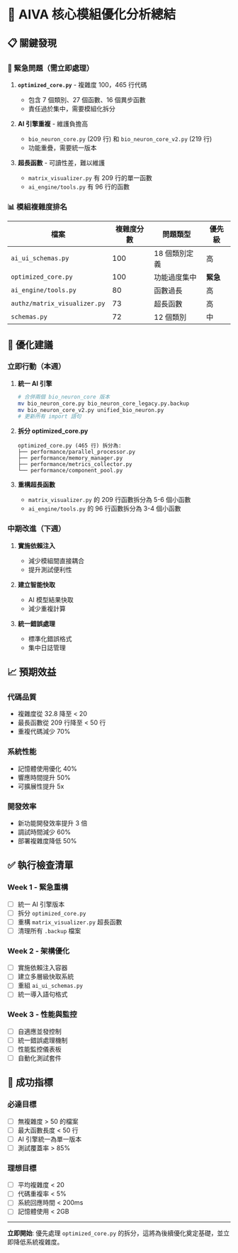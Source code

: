 # 🎯 AIVA 核心模組優化分析總結

## 📋 關鍵發現

### 🚨 緊急問題（需立即處理）

1. **`optimized_core.py`** - 複雜度 100，465 行代碼
   - 包含 7 個類別、27 個函數、16 個異步函數
   - 責任過於集中，需要模組化拆分

2. **AI 引擎重複** - 維護負擔高
   - `bio_neuron_core.py` (209 行) 和 `bio_neuron_core_v2.py` (219 行)
   - 功能重疊，需要統一版本

3. **超長函數** - 可讀性差，難以維護
   - `matrix_visualizer.py` 有 209 行的單一函數
   - `ai_engine/tools.py` 有 96 行的函數

### 📊 模組複雜度排名

| 檔案 | 複雜度分數 | 問題類型 | 優先級 |
|------|------------|----------|--------|
| `ai_ui_schemas.py` | 100 | 18 個類別定義 | 高 |
| `optimized_core.py` | 100 | 功能過度集中 | **緊急** |
| `ai_engine/tools.py` | 80 | 函數過長 | 高 |
| `authz/matrix_visualizer.py` | 73 | 超長函數 | 高 |
| `schemas.py` | 72 | 12 個類別 | 中 |

## 🚀 優化建議

### 立即行動（本週）

1. **統一 AI 引擎**
   ```bash
   # 合併兩個 bio_neuron_core 版本
   mv bio_neuron_core.py bio_neuron_core_legacy.py.backup
   mv bio_neuron_core_v2.py unified_bio_neuron.py
   # 更新所有 import 語句
   ```

2. **拆分 optimized_core.py**
   ```
   optimized_core.py (465 行) 拆分為:
   ├── performance/parallel_processor.py
   ├── performance/memory_manager.py
   ├── performance/metrics_collector.py
   └── performance/component_pool.py
   ```

3. **重構超長函數**
   - `matrix_visualizer.py` 的 209 行函數拆分為 5-6 個小函數
   - `ai_engine/tools.py` 的 96 行函數拆分為 3-4 個小函數

### 中期改進（下週）

1. **實施依賴注入**
   - 減少模組間直接耦合
   - 提升測試便利性

2. **建立智能快取**
   - AI 模型結果快取
   - 減少重複計算

3. **統一錯誤處理**
   - 標準化錯誤格式
   - 集中日誌管理

## 📈 預期效益

### 代碼品質
- 複雜度從 32.8 降至 < 20
- 最長函數從 209 行降至 < 50 行
- 重複代碼減少 70%

### 系統性能
- 記憶體使用優化 40%
- 響應時間提升 50%
- 可擴展性提升 5x

### 開發效率
- 新功能開發效率提升 3 倍
- 調試時間減少 60%
- 部署複雜度降低 50%

## ✅ 執行檢查清單

### Week 1 - 緊急重構
- [ ] 統一 AI 引擎版本
- [ ] 拆分 `optimized_core.py`
- [ ] 重構 `matrix_visualizer.py` 超長函數
- [ ] 清理所有 `.backup` 檔案

### Week 2 - 架構優化
- [ ] 實施依賴注入容器
- [ ] 建立多層級快取系統
- [ ] 重組 `ai_ui_schemas.py`
- [ ] 統一導入語句格式

### Week 3 - 性能與監控
- [ ] 自適應並發控制
- [ ] 統一錯誤處理機制
- [ ] 性能監控儀表板
- [ ] 自動化測試套件

## 🎯 成功指標

### 必達目標
- [ ] 無複雜度 > 50 的檔案
- [ ] 最大函數長度 < 50 行
- [ ] AI 引擎統一為單一版本
- [ ] 測試覆蓋率 > 85%

### 理想目標
- [ ] 平均複雜度 < 20
- [ ] 代碼重複率 < 5%
- [ ] 系統回應時間 < 200ms
- [ ] 記憶體使用 < 2GB

---

**立即開始**: 優先處理 `optimized_core.py` 的拆分，這將為後續優化奠定基礎，並立即降低系統複雜度。
